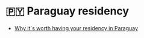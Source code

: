 # 🇵🇾 Paraguay residency

* [Why it´s worth having your residency in Paraguay](https://tax-free.today/blog/residency-in-paraguay/)
